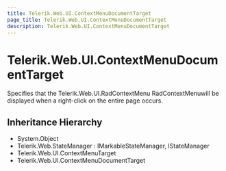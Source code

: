 ```yaml
---
title: Telerik.Web.UI.ContextMenuDocumentTarget
page_title: Telerik.Web.UI.ContextMenuDocumentTarget
description: Telerik.Web.UI.ContextMenuDocumentTarget
---
```


# Telerik.Web.UI.ContextMenuDocumentTarget

Specifies that the Telerik.Web.UI.RadContextMenu RadContextMenuwill be displayed
                when a right-click on the entire page occurs.

## Inheritance Hierarchy

* System.Object
* Telerik.Web.StateManager : IMarkableStateManager, IStateManager
* Telerik.Web.UI.ContextMenuTarget
* Telerik.Web.UI.ContextMenuDocumentTarget

